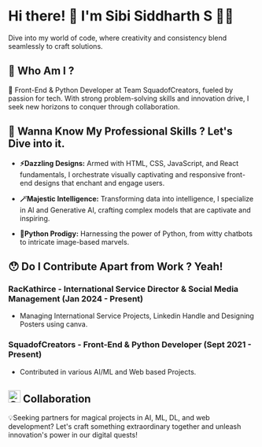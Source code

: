 # Hi there! 👋 I'm Sibi Siddharth S 🚀✨

Dive into my world of code, where creativity and consistency blend seamlessly to craft solutions.

## 🫣 Who Am I ?

🚀 Front-End & Python Developer at Team SquadofCreators, fueled by passion for tech. With strong problem-solving skills and innovation drive, I seek new horizons to conquer through collaboration.

## 💼 Wanna Know My Professional Skills ? Let's Dive into it.

  - **⚡Dazzling Designs:** Armed with HTML, CSS, JavaScript, and React fundamentals, I orchestrate visually captivating and responsive front-end designs that enchant and engage users.
    
  - **🪄Majestic Intelligence:** Transforming data into intelligence, I specialize in AI and Generative AI, crafting complex models that are captivate and inspiring.
    
  - **🐍Python Prodigy:** Harnessing the power of Python, from witty chatbots to intricate image-based marvels.

## 😯 Do I Contribute Apart from Work ? Yeah!

### RacKathirce - International Service Director & Social Media Management (Jan 2024 - Present)
- Managing International Service Projects, Linkedin Handle and Designing Posters using canva.

### SquadofCreators - Front-End & Python Developer (Sept 2021 - Present)
- Contributed in various AI/ML and Web based Projects.

## <img src="https://github.com/sibisiddharth8/sibisiddharth8/assets/146215243/d31db45f-e4b9-4219-962b-8e754c74bc2f" alt="C" width="25"> Collaboration

💡Seeking partners for magical projects in AI, ML, DL, and web development? Let's craft something extraordinary together and unleash innovation's power in our digital quests!
